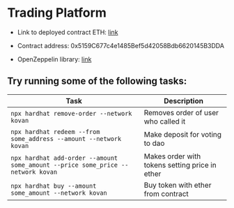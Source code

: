 # Trading Platform


- Link to deployed contract ETH: [link](https://kovan.etherscan.io/address/0x5159C677c4e1485Bef5d42058Bdb6620145B3DDA#code)
- Contract address: 0x5159C677c4e1485Bef5d42058Bdb6620145B3DDA


- OpenZeppelin library: [link](https://github.com/OpenZeppelin/openzeppelin-contracts)



## Try running some of the following tasks:

| Task | Description |
| --- | --- |
| `npx hardhat remove-order --network kovan` | Removes order of user who called it |
| `npx hardhat redeem --from some_address --amount --network kovan` | Make deposit for voting to dao |
| `npx hardhat add-order --amount some_amount --price some_price --network kovan` | Makes order with tokens setting price in ether |
| `npx hardhat buy --amount some_amount --network kovan` | Buy token with ether from contract |